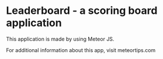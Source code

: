 # Leaderboard - a scoring board application
This application is made by using Meteor JS.

For additional information about this app, visit meteortips.com
